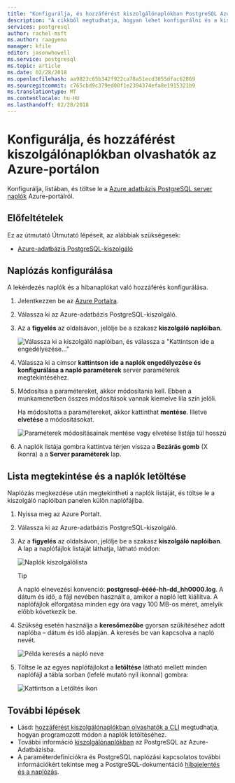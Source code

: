 ```yaml
---
title: "Konfigurálja, és hozzáférést kiszolgálónaplókban PostgreSQL Azure-portálon"
description: "A cikkből megtudhatja, hogyan lehet konfigurálni és a kiszolgálói naplók az Azure-adatbázis hozzáférését az Azure portálról PostgreSQL."
services: postgresql
author: rachel-msft
ms.author: raagyema
manager: kfile
editor: jasonwhowell
ms.service: postgresql
ms.topic: article
ms.date: 02/28/2018
ms.openlocfilehash: aa9823c65b342f922ca78a51ecd3055dfac62869
ms.sourcegitcommit: c765cbd9c379ed00f1e2394374efa8e1915321b9
ms.translationtype: MT
ms.contentlocale: hu-HU
ms.lasthandoff: 02/28/2018
---
```

# <a name="configure-and-access-server-logs-in-the-azure-portal"></a>Konfigurálja, és hozzáférést kiszolgálónaplókban olvashatók az Azure-portálon

Konfigurálja, listában, és töltse le a [Azure adatbázis PostgreSQL server naplók](concepts-server-logs.md) Azure-portálról.

## <a name="prerequisites"></a>Előfeltételek
Ez az útmutató Útmutató lépéseit, az alábbiak szükségesek:
- [Azure-adatbázis PostgreSQL-kiszolgáló](quickstart-create-server-database-portal.md)

## <a name="configure-logging"></a>Naplózás konfigurálása
A lekérdezés naplók és a hibanaplókat való hozzáférés konfigurálása. 

1. Jelentkezzen be az [Azure Portalra](http://portal.azure.com/).

2. Válassza ki az Azure-adatbázis PostgreSQL-kiszolgáló.

3. Az a **figyelés** az oldalsávon, jelölje be a szakasz **kiszolgáló naplóiban**. 

   ![Válassza ki a kiszolgáló naplóiban, és válassza a "Kattintson ide a engedélyezése..."](./media/howto-configure-server-logs-in-portal/1-select-server-logs-configure.png)

4. Válassza ki a címsor **kattintson ide a naplók engedélyezése és konfigurálása a napló paraméterek** server paraméterek megtekintéséhez.

5. Módosítsa a paramétereket, akkor módosítania kell. Ebben a munkamenetben összes módosítások vannak kiemelve lila szín jelöli.

   Ha módosította a paramétereket, akkor kattinthat **mentése**. Illetve **elvetése** a módosításokat. 

   ![Paraméterek módosításainak mentése vagy elvetése listája túl hosszú](./media/howto-configure-server-logs-in-portal/3-save-discard.png)

6. A naplók listája gombra kattintva térjen vissza a **Bezárás gomb** (X ikonra) a a **Server paraméterek** lap.

## <a name="view-list-and-download-logs"></a>Lista megtekintése és a naplók letöltése
Naplózás megkezdése után megtekintheti a naplók listáját, és töltse le a kiszolgáló naplóiban panelen külön naplófájlba. 

1. Nyissa meg az Azure Portalt.

2. Válassza ki az Azure-adatbázis PostgreSQL-kiszolgáló.

3. Az a **figyelés** az oldalsávon, jelölje be a szakasz **kiszolgáló naplóiban**. A lap a naplófájlok listáját láthatja, látható módon:

   ![Naplók kiszolgálólista](./media/howto-configure-server-logs-in-portal/4-server-logs-list.png)

   > [!TIP]
   > A napló elnevezési konvenció: **postgresql-éééé-hh-dd_hh0000.log**. A dátum és idő, a fájl nevében használt a, amikor a napló lett kiállítva. A naplófájlok elforgatása minden egy óra vagy 100 MB-os méret, amelyik előbb következik be.

4. Szükség esetén használja a **keresőmezőbe** gyorsan szűkítéséhez adott naplóba – dátum és idő alapján. A keresés be van kapcsolva a napló nevét.

   ![Példa keresés a napló neve](./media/howto-configure-server-logs-in-portal/5-search.png)

5. Töltse le az egyes naplófájlokat a **letöltése** látható mellett minden naplófájl a tábla sorban (lefelé mutató nyíl ikonnal) gombra:

   ![Kattintson a Letöltés ikon](./media/howto-configure-server-logs-in-portal/6-download.png)

## <a name="next-steps"></a>További lépések
- Lásd: [hozzáférést kiszolgálónaplókban olvashatók a CLI](howto-configure-server-logs-using-cli.md) megtudhatja, hogyan programozott módon a naplók letöltéséhez.
- További információ [kiszolgálónaplókban](concepts-server-logs.md) az PostgreSQL az Azure-Adatbázisba. 
- A paraméterdefiníciókra és PostgreSQL naplózási kapcsolatos további információkért tekintse meg a PostgreSQL-dokumentáció [hibajelentés és a naplózás](https://www.postgresql.org/docs/current/static/runtime-config-logging.html).

